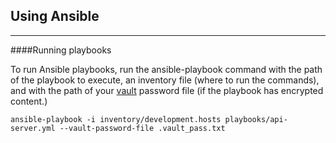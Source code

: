 Using Ansible
-------------
---

####Running playbooks

To run Ansible playbooks, run the ansible-playbook command with the path of the playbook to execute, an inventory file (where to run the commands), and with the path of your [vault](./Vault.md) password file (if the playbook has encrypted content.)

	ansible-playbook -i inventory/development.hosts playbooks/api-server.yml --vault-password-file .vault_pass.txt 
	
	


